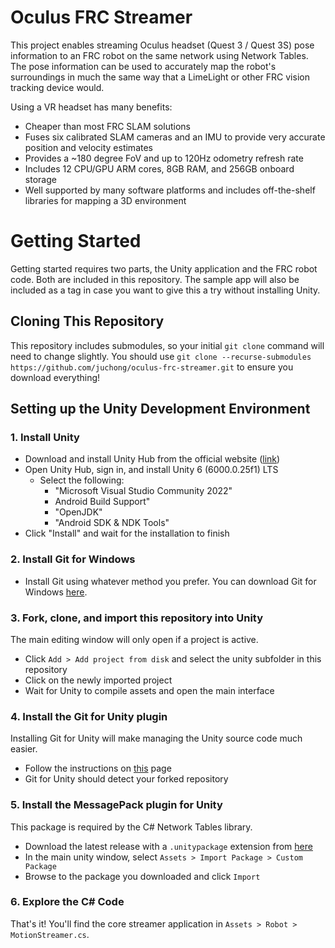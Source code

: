 # Oculus FRC Streamer
This project enables streaming Oculus headset (Quest 3 / Quest 3S) pose information to an FRC robot on the same network using Network Tables. The pose information can be used to accurately map the robot's surroundings in much the same way that a LimeLight or other FRC vision tracking device would. 

Using a VR headset has many benefits:
- Cheaper than most FRC SLAM solutions
- Fuses six calibrated SLAM cameras and an IMU to provide very accurate position and velocity estimates
- Provides a ~180 degree FoV and up to 120Hz odometry refresh rate
- Includes 12 CPU/GPU ARM cores, 8GB RAM, and 256GB onboard storage
- Well supported by many software platforms and includes off-the-shelf libraries for mapping a 3D environment

# Getting Started
Getting started requires two parts, the Unity application and the FRC robot code. Both are included in this repository. The sample app will also be included as a tag in case you want to give this a try without installing Unity. 

## Cloning This Repository
This repository includes submodules, so your initial `git clone` command will need to change slightly. You should use `git clone --recurse-submodules https://github.com/juchong/oculus-frc-streamer.git` to ensure you download everything! 

## Setting up the Unity Development Environment
### 1. Install Unity
- Download and install Unity Hub from the official website ([link](https://unity.com/download))
- Open Unity Hub, sign in, and install Unity 6 (6000.0.25f1) LTS
	- Select the following:
		- "Microsoft Visual Studio Community 2022"
		- Android Build Support"
		- "OpenJDK"
		- "Android SDK & NDK Tools"
- Click "Install" and wait for the installation to finish

### 2. Install Git for Windows
- Install Git using whatever method you prefer. You can download Git for Windows [here](https://git-scm.com/downloads/win).
### 3. Fork, clone, and import this repository into Unity
The main editing window will only open if a project is active. 
- Click `Add > Add project from disk` and select the unity subfolder in this repository
- Click on the newly imported project
- Wait for Unity to compile assets and open the main interface
### 4. Install the Git for Unity plugin
Installing Git for Unity will make managing the Unity source code much easier. 
- Follow the instructions on [this](https://github.com/spoiledcat/git-for-unity) page
- Git for Unity should detect your forked repository
### 5. Install the MessagePack plugin for Unity
This package is required by the C# Network Tables library. 
- Download the latest release with a `.unitypackage` extension from [here](https://github.com/MessagePack-CSharp/MessagePack-CSharp/releases/tag/v2.5.187)
- In the main unity window, select `Assets > Import Package > Custom Package`
- Browse to the package you downloaded and click `Import`
### 6. Explore the C# Code
That's it! You'll find the core streamer application in `Assets > Robot > MotionStreamer.cs`. 